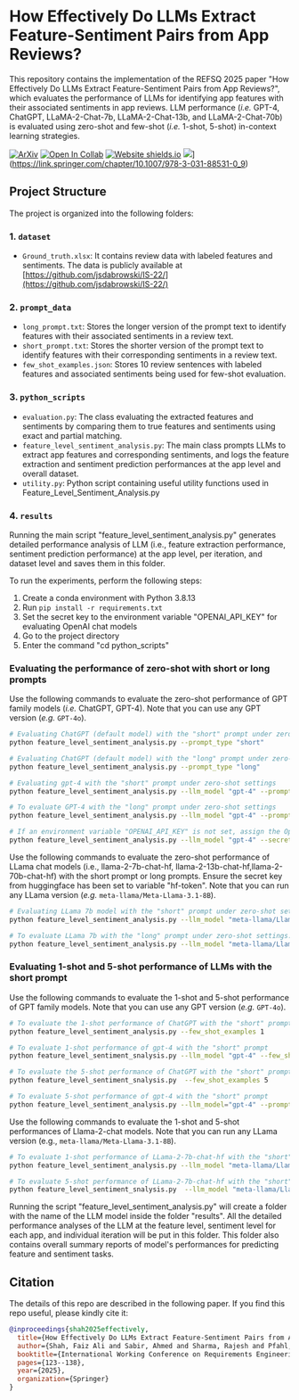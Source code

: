 # How Effectively Do LLMs Extract Feature-Sentiment Pairs from App Reviews?


<!--The code in this repository evaluates the performance of GPT-4, ChatGPT, LLama-2-Chat-7b, LLama-2-Chat-13b, and LLama-2-Chat-70b for identifying app features with their associated sentiments from app reviews.-->

This repository contains the implementation of the REFSQ 2025 paper "How Effectively Do LLMs Extract Feature-Sentiment Pairs from App Reviews?", which evaluates the performance of LLMs for identifying app features with their associated sentiments in app reviews. LLM performance (_i.e._ GPT-4, ChatGPT, LLaMA-2-Chat-7b, LLaMA-2-Chat-13b, and LLaMA-2-Chat-70b) is evaluated using zero-shot and few-shot (_i.e._ 1-shot, 5-shot) in-context learning strategies.

<!--[![arXiv](https://img.shields.io/badge/arXiv-2209.08163-b31b1b.svg)](https://arxiv.org) --->




[![ArXiv](https://img.shields.io/badge/arXiv-2409.07162-b31b1b)](https://arxiv.org/abs/2409.07162) [![Open In Collab](https://colab.research.google.com/assets/colab-badge.svg)](
https://colab.research.google.com/drive/1vi9NeZgUpHY7MOu0rCefBIb9ztwPw255?usp=sharing) [![Website shields.io](https://img.shields.io/website-up-down-green-red/http/shields.io.svg)](https://ahmed.jp/project_page/App_LLMs_2024/app_llms.html)   ![]([https://img.shields.io/badge/REFSQ%202025-purple])](https://link.springer.com/chapter/10.1007/978-3-031-88531-0_9)

<!--

[![Static Badge](https://img.shields.io/badge/paper-demo-blue)
](./python_scripts/paper_demo.ipynb)

-->
## Project Structure

The project is organized into the following folders:

### 1. `dataset`
- `Ground_truth.xlsx`: It contains review data with labeled features and sentiments. The data is publicly available at [https://github.com/jsdabrowski/IS-22/](https://github.com/jsdabrowski/IS-22/)
### 2. `prompt_data`
- `long_prompt.txt`: Stores the longer version of the prompt text to identify features with their associated sentiments in a review text.
- `short_prompt.txt`: Stores the shorter version of the prompt text to identify features with their corresponding sentiments in a review text.
- `few_shot_examples.json`: Stores 10 review sentences with labeled features and associated sentiments being used for few-shot evaluation.
### 3. `python_scripts`
- `evaluation.py`: The class evaluating the extracted features and sentiments by comparing them to true features and sentiments using exact and partial matching.
- `feature_level_sentiment_analysis.py`: The main class prompts LLMs to extract app features and corresponding sentiments, and logs the feature extraction and sentiment prediction performances at the app level and overall dataset.
- `utility.py`: Python script containing useful utility functions used in Feature_Level_Sentiment_Analysis.py
### 4. `results`
Running the main script "feature_level_sentiment_analysis.py" generates detailed performance analysis of LLM (i.e., feature extraction performance, sentiment prediction performance) at the app level, per iteration, and dataset level and saves them in this folder.

To run the experiments, perform the following steps:
1. Create a conda environment with Python 3.8.13
2. Run `pip install -r requirements.txt`
3. Set the secret key to the environment variable "OPENAI_API_KEY" for evaluating OpenAI chat models
4. Go to the project directory
4. Enter the command "cd python_scripts"
### Evaluating the performance of zero-shot with short or long prompts
Use the following commands to evaluate the zero-shot performance of GPT family models (_i.e._ ChatGPT, GPT-4).  Note that you can use any GPT version (_e.g._ ```GPT-4o```).
```bash
# Evaluating ChatGPT (default model) with the "short" prompt under zero-shot settings
python feature_level_sentiment_analysis.py --prompt_type "short"

# Evaluating ChatGPT (default model) with the "long" prompt under zero-shot settings
python feature_level_sentiment_analysis.py --prompt_type "long"

# Evaluating gpt-4 with the "short" prompt under zero-shot settings
python feature_level_sentiment_analysis.py --llm_model "gpt-4" --prompt_type "short"

# To evaluate GPT-4 with the "long" prompt under zero-shot settings 
python feature_level_sentiment_analysis.py --llm_model "gpt-4" --prompt_type "long"

# If an environment variable "OPENAI_API_KEY" is not set, assign the OpenAI secret key to parameter "secret_key" as shown in the following command
python feature_level_sentiment_analysis.py --llm_model "gpt-4" --secret_key "PUT_SECRET_KEY_HERE" --prompt_type "long"
```
Use the following commands to evaluate the zero-shot performance of LLama chat models (i.e., llama-2-7b-chat-hf, llama-2-13b-chat-hf,llama-2-70b-chat-hf) with the short prompt or long prompts. Ensure the secret key from huggingface has been set to variable "hf-token". Note that you can run any LLama version (_e.g._ ```meta-llama/Meta-Llama-3.1-8B```).
```bash
# Evaluating LLama 7b model with the "short" prompt under zero-shot settings. Similarly, pass the bigger llama-2-chat model for its evaluation
python feature_level_sentiment_analysis.py --llm_model "meta-llama/Llama-2-7b-chat-hf" --secret_key %hf-token% --prompt_type "short" 

# To evaluate LLama 7b with the "long" prompt under zero-shot settings. Similarly, pass the bigger llama-2-chat model for its evaluation 
python feature_level_sentiment_analysis.py --llm_model "meta-llama/Llama-2-7b-chat-hf" --secret_key %hf-token% --prompt_type "long"
```
### Evaluating 1-shot and 5-shot performance of LLMs with the short prompt
Use the following commands to evaluate the 1-shot and 5-shot performance of GPT family models. Note that you can use any GPT version (_e.g._ ```GPT-4o```).
```bash
# To evaluate the 1-shot performance of ChatGPT with the "short" prompt
python feature_level_sentiment_analysis.py --few_shot_examples 1

# To evaluate 1-shot performance of gpt-4 with the "short" prompt
python feature_level_sentiment_snalysis.py --llm_model "gpt-4" --few_shot_examples 1

# To evaluate the 5-shot performance of ChatGPT with the "short" prompt
python feature_level_sentiment_snalysis.py  --few_shot_examples 5

# To evaluate 5-shot performance of gpt-4 with the "short" prompt
python feature_level_sentiment_analysis.py --llm_model="gpt-4" --prompt_type "short" --few_shot_examples 5
```
Use the following commands to evaluate the 1-shot and 5-shot performances of Llama-2-chat models. Note that you can run any LLama version (e.g., ```meta-llama/Meta-Llama-3.1-8B```).
```bash
# To evaluate 1-shot performance of LLama-2-7b-chat-hf with the "short" prompt
python feature_level_sentiment_analysis.py --llm_model "meta-llama/Llama-2-7b-chat-hf" --secret_key %hf-token% --few_shot_examples 1

# To evaluate 5-shot performance of LLama-2-7b-chat-hf with the "short" prompt
python feature_level_sentiment_snalysis.py  --llm_model "meta-llama/Llama-2-7b-chat-hf" --secret_key %hf-token% --few_shot_examples 5
```
Running the script "feature_level_sentiment_analysis.py" will create a folder with the name of the LLM model inside the folder "results". All the detailed performance analyses of the LLM at the feature level, sentiment level for each app, and individual iteration will be put in this folder. This folder also contains overall summary reports of model's performances for predicting feature and sentiment tasks. 




## Citation


The details of this repo are described in the following paper. If you find this repo useful, please kindly cite it:

```bibtex
@inproceedings{shah2025effectively,
  title={How Effectively Do LLMs Extract Feature-Sentiment Pairs from App Reviews?},
  author={Shah, Faiz Ali and Sabir, Ahmed and Sharma, Rajesh and Pfahl, Dietmar},
  booktitle={International Working Conference on Requirements Engineering: Foundation for Software Quality},
  pages={123--138},
  year={2025},
  organization={Springer}
}

```




